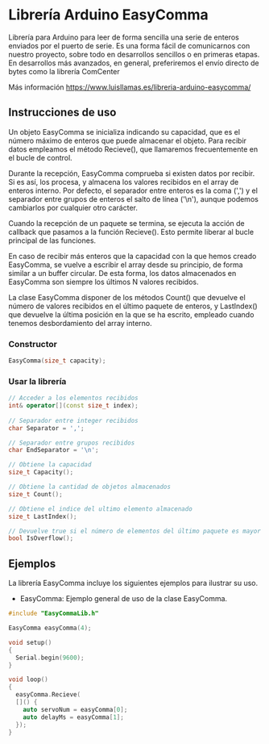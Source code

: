 # Librería Arduino EasyComma
Librería para Arduino para leer de forma sencilla una serie de enteros enviados por el puerto de serie. Es una forma fácil de comunicarnos con nuestro proyecto, sobre todo en desarrollos sencillos o en primeras etapas. En desarrollos más avanzados, en general, preferiremos el envío directo de bytes como la librería ComCenter

Más información https://www.luisllamas.es/libreria-arduino-easycomma/

## Instrucciones de uso
Un objeto EasyComma se inicializa indicando su capacidad, que es el número máximo de enteros que puede almacenar el objeto. Para recibir datos empleamos el método Recieve(), que llamaremos frecuentemente en el bucle de control.

Durante la recepción, EasyComma comprueba si existen datos por recibir. Si es así, los procesa, y almacena los valores recibidos en el array de enteros interno. Por defecto, el separador entre enteros es la coma (',') y el separador entre grupos de enteros el salto de línea ('\n'), aunque podemos cambiarlos por cualquier otro carácter.

Cuando la recepción de un paquete se termina, se ejecuta la acción de callback que pasamos a la función Recieve(). Esto permite liberar al bucle principal de las funciones.

En caso de recibir más enteros que la capacidad con la que hemos creado EasyComma, se vuelve a escribir el array desde su principio, de forma similar a un buffer circular. De esta forma, los datos almacenados en EasyComma son siempre los últimos N valores recibidos.

La clase EasyComma disponer de los métodos Count() que devuelve el número de valores recibidos en el último paquete de enteros, y LastIndex() que devuelve la última posición en la que se ha escrito, empleado cuando tenemos desbordamiento del array interno.


### Constructor
```c++
EasyComma(size_t capacity);
```

### Usar la librería
```c++
// Acceder a los elementos recibidos
int& operator[](const size_t index);
	
// Separador entre integer recibidos
char Separator = ',';

// Separador entre grupos recibidos
char EndSeparator = '\n';

// Obtiene la capacidad 
size_t Capacity();

// Obtiene la cantidad de objetos almacenados
size_t Count();

// Obtiene el indice del ultimo elemento almacenado
size_t LastIndex();

// Devuelve true si el número de elementos del último paquete es mayor que la capacidad
bool IsOverflow();
```


## Ejemplos
La librería EasyComma incluye los siguientes ejemplos para ilustrar su uso.
* EasyComma: Ejemplo general de uso de la clase EasyComma.

```c++
#include "EasyCommaLib.h"

EasyComma easyComma(4);

void setup() 
{
  Serial.begin(9600);
}

void loop() 
{
  easyComma.Recieve(
  []() {  
    auto servoNum = easyComma[0];
    auto delayMs = easyComma[1];
  });
}
```
